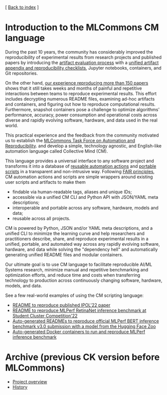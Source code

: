 [ [Back to index](README.md) ]

# Introduction to the MLCommons CM language

During the past 10 years, the community has considerably improved 
the reproducibility of experimental results from research projects and published papers
by introducing the [artifact evaluation process](https://cTuning.org/ae) 
with a [unified artifact appendix and reproducibility checklists](https://github.com/mlcommons/ck/blob/master/docs/artifact-evaluation/checklist.md), 
Jupyter notebooks, containers, and Git repositories. 

On the other hand, [our experience reproducing more than 150 papers](https://learning.acm.org/techtalks/reproducibility)
shows that it still takes weeks and months of painful and
repetitive interactions between teams to reproduce experimental results. 
This effort includes decrypting numerous README files, examining ad-hoc artifacts 
and containers, and figuring out how to reproduce computational results.
Furthermore, snapshot containers pose a challenge to optimize algorithms' performance, 
accuracy, power consumption and operational costs across diverse 
and rapidly evolving software, hardware, and data used in the real world.

This practical experience and the feedback from the community motivated 
us to establish the [MLCommons Task Force on Automation and Reproducibility](taskforce.md).
and develop a simple, technology agnostic, and English-like automation language called Collective Mind (CM).

This language provides a universal interface to any software project and transforms it 
into a database of [reusable automation actions](list_of_automations.md) 
and [portable scripts]( https://github.com/mlcommons/ck/tree/master/cm-mlops/script )
in a transparent and non-intrusive way.
Following [FAIR principles](https://www.go-fair.org/fair-principles), CM automation actions and scripts 
are simple wrappers around existing user scripts and artifacts to make them
* findable via human-readable tags, aliases and unique IDs;
* accessible via a unified CM CLI and Python API with JSON/YAML meta descriptions;
* interoperable and portable across any software, hardware, models and data;
* reusable across all projects.

CM is powered by Python, JSON and/or YAML meta descriptions, and a unified CLI
to minimize the learning curve and help researchers and practitioners describe, share, and reproduce experimental results 
in a unified, portable, and automated way across any rapidly evolving software, hardware, and data
while solving the "dependency hell" and automatically generating unified README files and modular containers.

Our ultimate goal is to use CM language to facilitate reproducible AI/ML Systems research, 
minimize manual and repetitive benchmarking and optimization efforts, 
and reduce time and costs when transferring technology to production
across continuously changing software, hardware, models, and data.


See a few real-world examples of using the CM scripting language:
- [README to reproduce published IPOL'22 paper](cm-mlops/script/app-ipol-reproducibility-2022-439)
- [README to reproduce MLPerf RetinaNet inference benchmark at Student Cluster Competition'22](docs/tutorials/sc22-scc-mlperf.md)
- [Auto-generated READMEs to reproduce official MLPerf BERT inference benchmark v3.0 submission with a model from the Hugging Face Zoo](https://github.com/mlcommons/submissions_inference_3.0/tree/main/open/cTuning/code/huggingface-bert/README.md)
- [Auto-generated Docker containers to run and reproduce MLPerf inference benchmark](cm-mlops/script/app-mlperf-inference/dockerfiles/retinanet)




# Archive (previous CK version before MLCommons)

* [Project overview](misc/overview.md)
* [History](misc/history.md)
